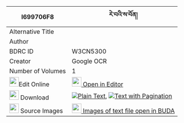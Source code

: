 |I699706F8|རེ་བའི་ས་བོན། 
| --- | --- 
|Alternative Title |
|Author | 
|BDRC ID | W3CN5300
|Creator | Google OCR
|Number of Volumes| 1
|<img width="25" src="https://img.icons8.com/color/25/000000/edit-property.png">Edit Online| [<img width="25" src="https://avatars.githubusercontent.com/u/45091458?s=200&v=4"> Open in Editor](http://editor.openpecha.org/I699706F8)
|<img width="25" src="https://img.icons8.com/fluent/48/000000/download-2.png"/>  Download | [![](https://img.icons8.com/color/20/000000/txt.png)Plain Text](https://github.com/Openpecha/I699706F8/releases/download/v1/rewa_i_sabon_plain_I699706F8.zip), [![](https://img.icons8.com/color/20/000000/txt.png)Text with Pagination](https://github.com/Openpecha/I699706F8/releases/download/v1/rewa_i_sabon_pages_I699706F8.zip)
|<img width="25" src="https://img.icons8.com/plasticine/100/000000/pictures-folder.png"/>  Source Images | [<img width="25" src="https://library.bdrc.io/icons/BUDA-small.svg"> Images of text file open in BUDA](https://library.bdrc.io/show/bdr:W3CN5300)